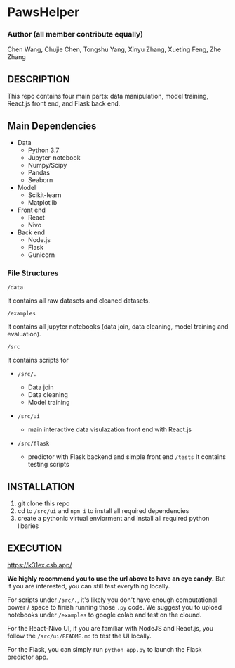 # PawsHelper

### Author (all member contribute equally)
Chen Wang, Chujie Chen, Tongshu Yang, Xinyu Zhang, Xueting Feng, Zhe Zhang

## DESCRIPTION
This repo contains four main parts: data manipulation, model training, React.js front end, and Flask back end.

## Main Dependencies
- Data
    - Python 3.7
    - Jupyter-notebook
    - Numpy/Scipy
    - Pandas
    - Seaborn
- Model
    - Scikit-learn
    - Matplotlib
- Front end
    - React
    - Nivo
- Back end
    - Node.js
    - Flask
    - Gunicorn

### File Structures
`/data`

It contains all raw datasets and cleaned datasets.

`/examples`

It contains all jupyter notebooks (data join, data cleaning, model training and evaluation).

`/src`

It contains scripts for 

- `/src/.`
    - Data join
    - Data cleaning
    - Model training

- `/src/ui`
    - main interactive data visulazation front end with React.js 

- `/src/flask`
    - predictor with Flask backend and simple front end
`/tests`
It contains testing scripts 

## INSTALLATION
1. git clone this repo
2. cd to `/src/ui` and `npm i` to install all required dependencies
3. create a pythonic virtual enviorment and install all required python libaries


## EXECUTION
https://k31ex.csb.app/

**We highly recommend you to use the url above to have an eye candy.** But if you are interested, you can still test everything locally.

For scripts under `/src/.`, it's likely you don't have enough computational power / space to finish running those `.py` code. We suggest you to upload notebooks under `/examples` to google colab and test on the clound.

For the React-Nivo UI, if you are familiar with NodeJS and React.js, you follow the `/src/ui/README.md` to test the UI locally.

For the Flask, you can simply run `python app.py` to launch the Flask predictor app.

